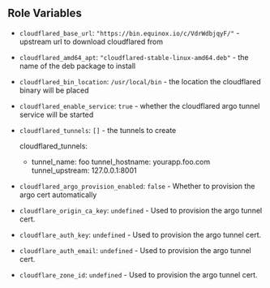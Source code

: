 ## Role Variables

* `cloudflared_base_url`: `"https://bin.equinox.io/c/VdrWdbjqyF/"` - upstream url to download cloudflared from



* `cloudflared_amd64_apt`: `"cloudflared-stable-linux-amd64.deb"` - the name of the deb package to install



* `cloudflared_bin_location`: `/usr/local/bin` - the location the cloudflared binary will be placed



* `cloudflared_enable_service`: `true` - whether the cloudflared argo tunnel service will be started



* `cloudflared_tunnels`: `[]` - the tunnels to create


  cloudflared_tunnels:
   - tunnel_name: foo
     tunnel_hostname: yourapp.foo.com
     tunnel_upstream: 127.0.0.1:8001

* `cloudflared_argo_provision_enabled`: `false` - Whether to provision the argo cert automatically



* `cloudflare_origin_ca_key`: `undefined` - Used to provision the argo tunnel cert.



* `cloudflare_auth_key`: `undefined` - Used to provision the argo tunnel cert.



* `cloudflare_auth_email`: `undefined` - Used to provision the argo tunnel cert.



* `cloudflare_zone_id`: `undefined` - Used to provision the argo tunnel cert.


